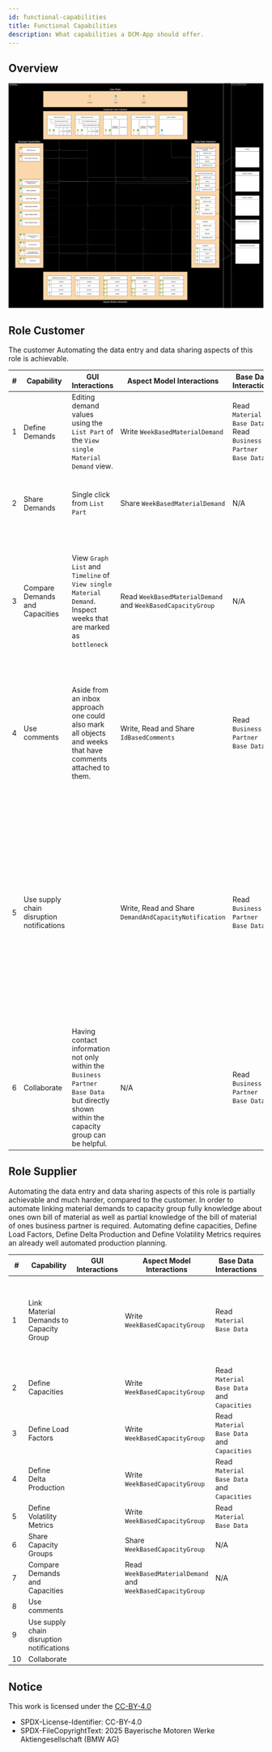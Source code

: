 ```yaml
---
id: functional-capabilities
title: Functional Capabilities
description: What capabilities a DCM-App should offer.
---
```


## Overview

![functional-view](./resources/functional-view.svg)

## Role Customer

The customer
Automating the data entry and data sharing aspects of this role is achievable.

| #  | Capability                                | GUI Interactions                                                                                                                         | Aspect Model Interactions                                   | Base Data Interactions                                       | Automation Potential                                                                                                                                                                                                                                                                                     |
| -- | --                                        | --                                                                                                                                       | --                                                          | --                                                           | --                                                                                                                                                                                                                                                                                                       |
| 1  | Define Demands                            | Editing demand values using the `List Part` of the `View single Material Demand` view.                                                   | Write `WeekBasedMaterialDemand`                             | Read `Material Base Data`, Read `Business Partner Base Data` | Demands could be calculated from `planned production` data in combination with `bill of material` data.                                                                                                                                                                                                  |
| 2  | Share Demands                             | Single click from `List Part`                                                                                                            | Share `WeekBasedMaterialDemand`                             | N/A                                                          | Aspect models could be shared automatically, as soon as they are fully qualified.                                                                                                                                                                                                                        |
| 3  | Compare Demands and Capacities            | View `Graph` `List` and `Timeline` of `View single Material Demand`. Inspect weeks that are marked as `bottleneck`                       | Read `WeekBasedMaterialDemand` and `WeekBasedCapacityGroup` | N/A                                                          | Aside from color coding weeks, as defined by [CX-0128](https://catenax-ev.github.io/docs/standards/CX-0128-DemandandCapacityManagementDataExchange#571-matching-results-and-resolution), company specific business logic could be applied to aid in bottleneck detection, prevention and categorization. |
| 4  | Use comments                              | Aside from an inbox approach one could also mark all objects and weeks that have comments attached to them.                              | Write, Read and Share `IdBasedComments`                     | Read `Business Partner Base Data`                            | Because comments can related to specific capacity groups, demand, weeks or even other comments. Creating comments in a sensible way could aid the users greatly.                                                                                                                                         |
| 5  | Use supply chain disruption notifications |                                                                                                                                          | Write, Read and Share `DemandAndCapacityNotification`       | Read `Business Partner Base Data`                            | Because reacting to a Disruption Notification properly requires knowledge about Bill of Materials, Storage Levels, Logistic Chains etc. there potential for speeding up the process by providing these information to the user in a unified interface and then later on in automating the whole process  |
| 6  | Collaborate                               | Having contact information not only within the `Business Partner Base Data` but directly shown within the capacity group can be helpful. | N/A                                                         | Read `Business Partner Base Data`                            | Low                                                                                                                                                                                                                                                                                                      |

## Role Supplier

Automating the data entry and data sharing aspects of this role is partially achievable and much harder, compared to the customer.
In order to automate linking material demands to capacity group fully knowledge about ones own bill of material as well as partial knowledge of the bill of material of ones business partner is required.
Automating define capacities, Define Load Factors, Define Delta Production and Define Volatility Metrics requires an already well automated production planning.

| #  | Capability                                | GUI Interactions | Aspect Model Interactions                                   | Base Data Interactions                     | Automation Potential |
| -- | --                                        | --               | --                                                          | --                                         | --                   |
| 1  | Link Material Demands to Capacity Group   |                  | Write `WeekBasedCapacityGroup`                              | Read `Material Base Data`                  | If I knew my partners BOM and Material Base Data as well as my own, I could automate this.                     |
| 2  | Define Capacities                         |                  | Write `WeekBasedCapacityGroup`                              | Read `Material Base Data` and `Capacities` |                      |
| 3  | Define Load Factors                       |                  | Write `WeekBasedCapacityGroup`                              | Read `Material Base Data` and `Capacities` |                      |
| 4  | Define Delta Production                   |                  | Write `WeekBasedCapacityGroup`                              | Read `Material Base Data` and `Capacities` |                      |
| 5  | Define Volatility Metrics                 |                  | Write `WeekBasedCapacityGroup`                              | Read `Material Base Data`                  |                      |
| 6  | Share Capacity Groups                     |                  | Share `WeekBasedCapacityGroup`                              | N/A                                        |                      |
| 7  | Compare Demands and Capacities            |                  | Read `WeekBasedMaterialDemand` and `WeekBasedCapacityGroup` | N/A                                        |                      |
| 8  | Use comments                              |                  |                                                             |                                            |                      |
| 9  | Use supply chain disruption notifications |                  |                                                             |                                            |                      |
| 10 | Collaborate                               |                  |                                                             |                                            |                      |

## Notice

This work is licensed under the [CC-BY-4.0](https://creativecommons.org/licenses/by/4.0/legalcode)

- SPDX-License-Identifier: CC-BY-4.0
- SPDX-FileCopyrightText: 2025 Bayerische Motoren Werke Aktiengesellschaft (BMW AG)
